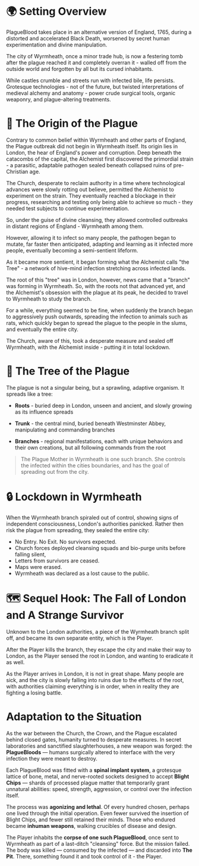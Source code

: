 

# 🌍 Setting Overview

PlagueBlood takes place in an alternative version of England, 1765, during a distorted and accelerated Black Death, worsened by secret human experimentation and divine manipulation.

The city of Wyrmheath, once a minor trade hub, is now a festering tomb after the plague reached it and completely overran it - walled off from the outside world and forgotten by all but its cursed inhabitants.

While castles crumble and streets run with infected bile, life persists. Grotesque technologies - not of the future, but twisted interpretations of medieval alchemy and anatomy - power crude surgical tools, organic weaponry, and plague-altering treatments.


# 🧬 The Origin of the Plague

Contrary to common belief within Wyrmheath and other parts of England, the Plague outbreak did not begin in Wyrmheath itself. Its origin lies in London, the hear of England's power and corruption. Deep beneath the catacombs of the capital, the Alchemist first discovered the primordial strain - a parasitic, adaptable pathogen sealed beneath collapsed ruins of pre-Christian age.

The Church, desperate to reclaim authority in a time where technological advances were slowly rotting out believe, permitted the Alchemist to experiment on the strain. They eventually reached a blockage in their progress, researching and testing only being able to achieve so much - they needed test subjects to continue experimentation.

So, under the guise of divine cleansing, they allowed controlled outbreaks in distant regions of England - Wyrmheath among them.

However, allowing it to infect so many people, the pathogen began to mutate, far faster then anticipated, adapting and learning as it infected more people, eventually becoming a semi-sentient lifeform. 

As it became more sentient, it began forming what the Alchemist calls "the Tree" - a network of hive-mind infection stretching across infected lands.

The root of this "tree" was in London, however, news came that a "branch" was forming in Wyrmheath. So, with the roots not that advanced yet, and the Alchemist's obsession with the plague at its peak, he decided to travel to Wyrmheath to study the branch.

For a while, everything seemed to be fine, when suddenly the branch began to aggressively push outwards, spreading the infection to animals such as rats, which quickly began to spread the plague to the people in the slums, and eventually the entire city.

The Church, aware of this, took a desperate measure and sealed off Wyrmheath, with the Alchemist inside - putting it in total lockdown.




# 🌳 The Tree of the Plague

The plague is not a singular being, but a sprawling, adaptive organism. It spreads like a tree:

- **Roots** - buried deep in London, unseen and ancient, and slowly growing as its influence spreads

- **Trunk** - the central mind, buried beneath Westminster Abbey, manipulating and commanding branches

- **Branches** - regional manifestations, each with unique behaviors and their own creations, but all following commands from the root

> The Plague Mother in Wyrmheath is one such branch. She controls the infected within the cities boundaries, and has the goal of spreading out from the city.



# 🔒 Lockdown in Wyrmheath

When the Wyrmheath branch spiraled out of control, showing signs of independent consciousness, London's authorities panicked. Rather then risk the plague from spreading, they sealed the entire city: 

- No Entry. No Exit. No survivors expected.
- Church forces deployed cleansing squads and bio-purge units before falling silent,
- Letters from survivors are ceased.
- Maps were erased.
- Wyrmheath was declared as a lost cause to the public.



# 🗺️ Sequel Hook: The Fall of London and A Strange Survivor

Unknown to the London authorities, a piece of the Wyrmheath branch split off, and became its own separate entity, which is the Player. 

After the Player kills the branch, they escape the city and make their way to London, as the Player sensed the root in London, and wanting to eradicate it as well. 

As the Player arrives in London, it is not in great shape. Many people are sick, and the city is slowly falling into ruins due to the effects of the root, with authorities claiming everything is in order, when in reality they are fighting a losing battle.


# Adaptation to the Situation

As the war between the Church, the Crown, and the Plague escalated behind closed gates, humanity turned to desperate measures. In secret laboratories and sanctified slaughterhouses, a new weapon was forged: the **PlagueBloods** — humans surgically altered to interface with the very infection they were meant to destroy.

Each PlagueBlood was fitted with a **spinal implant system**, a grotesque lattice of bone, metal, and nerve-rooted sockets designed to accept **Blight Chips** — shards of processed plague matter that temporarily grant unnatural abilities: speed, strength, aggression, or control over the infection itself.

The process was **agonizing and lethal**. Of every hundred chosen, perhaps one lived through the initial operation. Even fewer survived the insertion of Blight Chips, and fewer still retained their minds. Those who endured became **inhuman weapons**, walking crucibles of disease and design.

The Player inhabits the **corpse of one such PlagueBlood**, once sent to Wyrmheath as part of a last-ditch "cleansing" force. But the mission failed. The body was killed — consumed by the infected — and discarded into **The Pit**. There, something found it and took control of it - the Player.